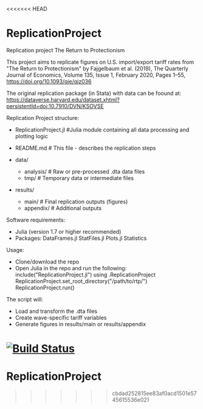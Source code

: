 <<<<<<< HEAD
# ReplicationProject

Replication project The Return to Protectionism

This project aims to replicate figures on U.S. import/export tariff rates from "The Return to Protectionism"  by Fajgelbaum et al. (2019),
The Quarterly Journal of Economics, Volume 135, Issue 1, February 2020, Pages 1–55, https://doi.org/10.1093/qje/qjz036

The original replication package (in Stata) with data can be foound at: 
https://dataverse.harvard.edu/dataset.xhtml?persistentId=doi:10.7910/DVN/KSOVSE

Replication Project structure: 
- ReplicationProject.jl #Julia module containing all data processing and plotting logic
- README.md # This file - describes the replication steps
- data/
    - analysis/ # Raw or pre-processed .dta data files
    - tmp/ # Temporary data or intermediate files
 
- results/ 
    - main/ # Final replication outputs (figures)
    - appendix/ # Additional outputs
 

Software requirements: 
- Julia (version 1.7 or higher recommended)
- Packages:
    DataFrames.jl
    StatFiles.jl
    Plots.jl
    Statistics

Usage: 
- Clone/download the repo
- Open Julia in the repo and run the following:
    include("ReplicationProject.jl")
    using .ReplicationProject
    ReplicationProject.set_root_directory("/path/to/rtp/")
    ReplicationProject.run()

The script will:
- Load and transform the .dta files
- Create wave-specific tariff variables
- Generate figures in results/main or results/appendix
  
[![Build Status](https://github.com/karinapavlovich/ReplicationProject.jl/actions/workflows/CI.yml/badge.svg?branch=main)](https://github.com/karinapavlovich/ReplicationProject.jl/actions/workflows/CI.yml?query=branch%3Amain)
=======
# ReplicationProject
>>>>>>> cbdad252815ee83af0acd1501e5745615536e021
